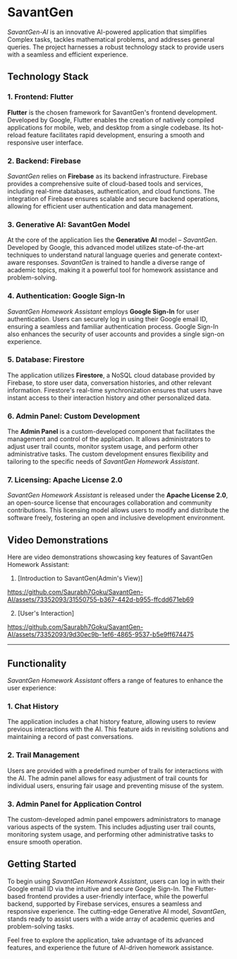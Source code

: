 # SavantGen

*SavantGen-AI* is an innovative AI-powered application that simplifies Complex tasks, tackles mathematical problems, and addresses general queries. The project harnesses a robust technology stack to provide users with a seamless and efficient experience.

## Technology Stack

### 1. Frontend: Flutter

**Flutter** is the chosen framework for SavantGen's frontend development. Developed by Google, Flutter enables the creation of natively compiled applications for mobile, web, and desktop from a single codebase. Its hot-reload feature facilitates rapid development, ensuring a smooth and responsive user interface.

### 2. Backend: Firebase

*SavantGen* relies on **Firebase** as its backend infrastructure. Firebase provides a comprehensive suite of cloud-based tools and services, including real-time databases, authentication, and cloud functions. The integration of Firebase ensures scalable and secure backend operations, allowing for efficient user authentication and data management.

### 3. Generative AI: SavantGen Model

At the core of the application lies the **Generative AI** model – *SavantGen*. Developed by Google, this advanced model utilizes state-of-the-art techniques to understand natural language queries and generate context-aware responses. *SavantGen* is trained to handle a diverse range of academic topics, making it a powerful tool for homework assistance and problem-solving.

### 4. Authentication: Google Sign-In

*SavantGen Homework Assistant* employs **Google Sign-In** for user authentication. Users can securely log in using their Google email ID, ensuring a seamless and familiar authentication process. Google Sign-In also enhances the security of user accounts and provides a single sign-on experience.

### 5. Database: Firestore

The application utilizes **Firestore**, a NoSQL cloud database provided by Firebase, to store user data, conversation histories, and other relevant information. Firestore's real-time synchronization ensures that users have instant access to their interaction history and other personalized data.

### 6. Admin Panel: Custom Development

The **Admin Panel** is a custom-developed component that facilitates the management and control of the application. It allows administrators to adjust user trail counts, monitor system usage, and perform other administrative tasks. The custom development ensures flexibility and tailoring to the specific needs of *SavantGen Homework Assistant*.

### 7. Licensing: Apache License 2.0

*SavantGen Homework Assistant* is released under the **Apache License 2.0**, an open-source license that encourages collaboration and community contributions. This licensing model allows users to modify and distribute the software freely, fostering an open and inclusive development environment.


## Video Demonstrations

Here are video demonstrations showcasing key features of SavantGen Homework Assistant:

1. [Introduction to SavantGen(Admin's View)]

https://github.com/Saurabh7Goku/SavantGen-AI/assets/73352093/31550755-b367-442d-b955-ffcdd671eb69


2. [User's Interaction]

https://github.com/Saurabh7Goku/SavantGen-AI/assets/73352093/9d30ec9b-1ef6-4865-9537-b5e9ff674475


------------------------------------------------------------------------------------------------


## Functionality

*SavantGen Homework Assistant* offers a range of features to enhance the user experience:

### 1. Chat History

The application includes a chat history feature, allowing users to review previous interactions with the AI. This feature aids in revisiting solutions and maintaining a record of past conversations.

### 2. Trail Management

Users are provided with a predefined number of trails for interactions with the AI. The admin panel allows for easy adjustment of trail counts for individual users, ensuring fair usage and preventing misuse of the system.

### 3. Admin Panel for Application Control

The custom-developed admin panel empowers administrators to manage various aspects of the system. This includes adjusting user trail counts, monitoring system usage, and performing other administrative tasks to ensure smooth operation.

## Getting Started

To begin using *SavantGen Homework Assistant*, users can log in with their Google email ID via the intuitive and secure Google Sign-In. The Flutter-based frontend provides a user-friendly interface, while the powerful backend, supported by Firebase services, ensures a seamless and responsive experience. The cutting-edge Generative AI model, *SavantGen*, stands ready to assist users with a wide array of academic queries and problem-solving tasks.

Feel free to explore the application, take advantage of its advanced features, and experience the future of AI-driven homework assistance.
